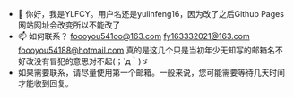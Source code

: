 - 👋 你好，我是YLFCY。用户名还是yulinfeng16，因为改了之后Github Pages网站网址会改变所以不能改了
- 📫 如何联系？
  foooyou541oo@163.com
  fy163332021@163.com
  foooyou54188@hotmail.com
  真的是这几个只是当初年少无知写的邮箱名不好改没有冒犯的意思对不起(；´д｀)ゞ
- 如果需要联系，请尽量使用第一个邮箱。一般来说，您可能需要等待几天时间才能收到回复。
<!---
yulinfeng16/yulinfeng16 is a ✨ special ✨ repository because its `README.md` (this file) appears on your GitHub profile.
You can click the Preview link to take a look at your changes.
--->
